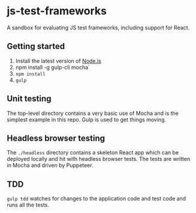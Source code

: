 # js-test-frameworks
A sandbox for evaluating JS test frameworks, including support for React.
## Getting started
1. Install the latest version of [Node.js](http://nodejs.org)
2.  npm install -g gulp-cli mocha`
3. `npm install`
4. `gulp`
## Unit testing
The top-level directory contains a very basic use of Mocha and is the simplest example in this repo. Gulp is used to get things moving.
## Headless browser testing
The `./headless` directory contains a skeleton React app which can be deployed locally and hit with headless browser tests. The tests are written in Mocha and driven by Puppeteer.
## TDD
`gulp tdd` watches for changes to the application code and test code and runs all the tests.
